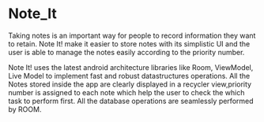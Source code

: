 # Note_It
Taking notes is an important way for people to record information they want to retain. 
Note It! make it easier to store notes with its simplistic UI and the user is able to manage the notes easily according to the priority number.

Note It! uses the latest android architecture libraries like Room, ViewModel, Live Model to implement fast and robust datastructures operations. 
All the Notes stored inside the app are clearly displayed in a recycler view,priority number is assigned to each note which help the user to check the which task to perform first. All the database operations are seamlessly performed by ROOM.
